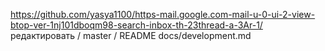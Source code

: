 https://github.com/yasya1100/https-mail.google.com-mail-u-0-ui-2-view-btop-ver-1nj101dboqm98-search-inbox-th-23thread-a-3Ar-1/ редактировать / master / README
docs/development.md
